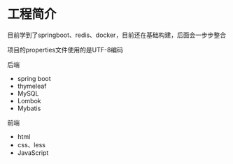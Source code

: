 # 工程简介

目前学到了springboot、redis、docker，目前还在基础构建，后面会一步步整合

项目的properties文件使用的是UTF-8编码

后端
- spring boot
- thymeleaf
- MySQL
- Lombok
- Mybatis

前端
- html
- css、less
- JavaScript